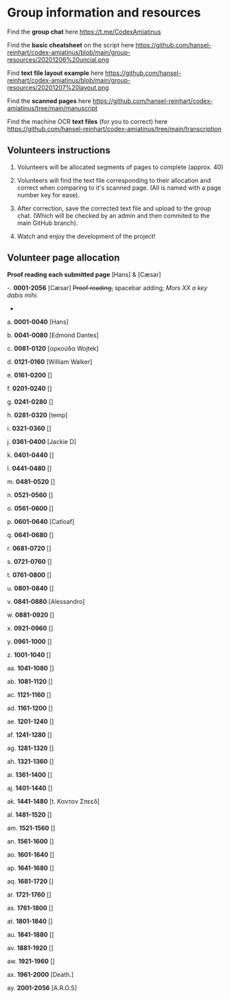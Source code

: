# Group information and resources

Find the **group chat** here https://t.me/CodexAmiatinus

Find the **basic cheatsheet** on the script here https://github.com/hansel-reinhart/codex-amiatinus/blob/main/group-resources/20201206%20uncial.png

Find **text file layout example** here https://github.com/hansel-reinhart/codex-amiatinus/blob/main/group-resources/20201207%20layout.png

Find the **scanned pages** here https://github.com/hansel-reinhart/codex-amiatinus/tree/main/manuscript

Find the machine OCR **text files** (for you to correct) here https://github.com/hansel-reinhart/codex-amiatinus/tree/main/transcription

## Volunteers instructions

1. Volunteers will be allocated segments of pages to complete (approx. 40)

2. Volunteers will find the text file corresponding to their allocation and correct when comparing to it's scanned page. (All is named with a page number key for ease).

3. After correction, save the corrected text file and upload to the group chat. (Which will be checked by an admin and then commited to the main GitHub branch).

4. Watch and enjoy the development of the project!

## Volunteer page allocation

**Proof reading each submitted page** [Hans] & [Cæsar]

-. **0001-2056** [Cæsar] ~~Proof reading,~~ spacebar adding; *Mors XX a key dabis mihi.*

-

a. **0001-0040** [Hans]

b. **0041-0080** [Edmond Dantes]

c. **0081-0120** [αρκούδα Wojtek]

d. **0121-0160** [William Walker]

e. **0161-0200** []

f. **0201-0240** []

g. **0241-0280** []

h. **0281-0320** [temp]

i. **0321-0360** []

j. **0361-0400** [Jackie D]

k. **0401-0440** []

l. **0441-0480** []

m. **0481-0520** []

n. **0521-0560** []

o. **0561-0600** []

p. **0601-0640** [Catloaf]

q. **0641-0680** []

r. **0681-0720** []

s. **0721-0760** []

t. **0761-0800** []

u. **0801-0840** []

v. **0841-0880** [Alessandro]

w. **0881-0920** []

x. **0921-0960** []

y. **0961-1000** []

z. **1001-1040** []

aa. **1041-1080** []

ab. **1081-1120** []

ac. **1121-1160** []

ad. **1161-1200** []

ae. **1201-1240** []

af. **1241-1280** []

ag. **1281-1320** []

ah. **1321-1360** []

ai. **1361-1400** []

aj. **1401-1440** []

ak. **1441-1480** [t. Καντον Σπεεδ]

al. **1481-1520** []

am. **1521-1560** []

an. **1561-1600** []

ao. **1601-1640** []

ap. **1641-1680** []

aq. **1681-1720** []

ar. **1721-1760** []

as. **1761-1800** []

at. **1801-1840** []

au. **1841-1880** []

av. **1881-1920** []

aw. **1921-1960** []

ax. **1961-2000** [Death.]

ay. **2001-2056** [A.R.O.S]
